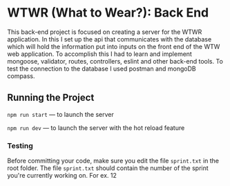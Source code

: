 # WTWR (What to Wear?): Back End

This back-end project is focused on creating a server for the WTWR application. In this I set up the api that communicates with the database which will hold the information put into inputs on the front end of the WTW web application. To accomplish this I had to learn and implement mongoose, validator, routes, controllers, eslint and other back-end tools. To test the connection to the database I used postman and mongoDB compass.

## Running the Project

`npm run start` — to launch the server

`npm run dev` — to launch the server with the hot reload feature

### Testing

Before committing your code, make sure you edit the file `sprint.txt` in the root folder. The file `sprint.txt` should contain the number of the sprint you're currently working on. For ex. 12
